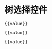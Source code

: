 # 树选择控件

<div id="ex-tree-01">
  <tree-select :choices="choices" v-model="value" clearable filterable></tree-select>
  <pre>{{value}}</pre>
</div>
<script>
var ex_tree_01 = new Vue({
  el: '#ex-tree-01',
  data: function () {
    var data = [
      {
        id: 'a',
        title: 'parent 1',
        expand: true,
        children: [
          {
            id: 'a1',
            title: 'parent 1-1 - long- long- long- long- long- long',
            expand: true,
            children: [
              {
                id: 'a1-1',
                title: 'leaf 1-1-1- long- long- long- long- long- long'
              },
              {
                id: 'a1-2',
                title: 'leaf 1-1-2'
              }
            ]
          },
          {
            id: 'a2',
            title: 'parent 1-2',
            expand: true,
            children: [
              {
                id: 'a2-1',
                title: 'leaf 1-2-1'
              },
              {
                id: 'a2-2',
                title: 'leaf 1-2-1'
              }
            ]
          }
        ]
      }
    ]
    return {choices: data, value:''}
  }
})
</script>

<div id="ex-tree-02">
  <tree-select :choices="choices" v-model="value" multiple filterable></tree-select>
  <pre>{{value}}</pre>
</div>
<script>
var ex_tree_02 = new Vue({
  el: '#ex-tree-02',
  data: function () {
    var data = [
      {
        id: 'a',
        title: 'parent 1',
        expand: true,
        children: [
          {
            id: 'a1',
            title: 'parent 1-1 - long- long- long- long- long- long',
            expand: true,
            children: [
              {
                id: 'a1-1',
                title: 'leaf 1-1-1- long- long- long- long- long- long'
              },
              {
                id: 'a1-2',
                title: 'leaf 1-1-2'
              }
            ]
          },
          {
            id: 'a2',
            title: 'parent 1-2',
            expand: true,
            children: [
              {
                id: 'a2-1',
                title: 'leaf 1-2-1'
              },
              {
                id: 'a2-2',
                title: 'leaf 1-2-1'
              }
            ]
          }
        ]
      }
    ]
    return {choices: data, value:''}
  }
})
</script>


<div id="ex-tree-03">
  <tree-select :choices="choices" v-model="value" multiple filterable remote
    :remote-query="handleRemoteQuery" :remote-load-data="handleRemoteLoadData"
  ></tree-select>
  <pre>{{value}}</pre>
</div>
<script>
var ex_tree_03 = new Vue({
  el: '#ex-tree-03',
  data: function () {
    var data = [
    ]
    return {choices: data, value:''}
  },
  methods: {
    handleRemoteQuery: function (query, callback) {
      var self = this
      setTimeout( function () {
        var data = [
          {
            id: 'a',
            title: 'parent a',
            expand: true,
            children: [
              {
                id: 'a1',
                title: 'parent a1',
                expand: true,
                children: [
                  {
                    id: 'a1-1',
                    title: 'a1-1'
                  },
                  {
                    id: 'a1-2',
                    title: 'a1-2'
                  }
                ]
              },
              {
                id: 'a2',
                title: 'parent a2',
                expand: true,
                children: [
                  {
                    id: 'a2-1',
                    title: 'a2-1'
                  },
                  {
                    id: 'a2-2',
                    title: 'a2-2'
                  }
                ]
              }
            ]
          }
        ]
        callback(data)
      }, 300)
    },
    handleRemoteLoadData: function (item, callback) {
      if (!item) {
        callback([
          {
            id: 'parent',
            title: 'parent',
            loading: false,
            children: []
          }
        ])
      } else {
        callback([
          {
              title: 'children1',
              id: 'children1'
          },
          {
              id: 'children2',
              title: 'children2'
          }
        ])
      }
    }
  }
})
</script>
